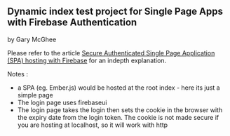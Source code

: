 ## Dynamic index test project for Single Page Apps with Firebase Authentication

by Gary McGhee

Please refer to the article [Secure Authenticated Single Page Application (SPA) hosting with Firebase](https://medium.com/@gazmcghee/secure-authenticated-single-page-application-spa-hosting-with-firebase-8732b13af628)
for an indepth explanation.

Notes : 

* a SPA (eg. Ember.js) would be hosted at the root index - here its just a simple page
* The login page uses firebaseui
* The login page takes the login then sets the cookie in the browser with the expiry date from the login token. The cookie is not made 
secure if you are hosting at localhost, so it will work with http

 
 